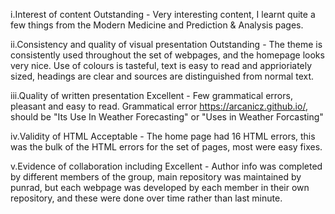 
i.Interest of content
Outstanding - Very interesting content, I learnt quite a few things from the Modern Medicine and Prediction & Analysis pages.

ii.Consistency and quality of visual presentation
Outstanding - The theme is consistently used throughout the set of webpages, and the homepage looks very nice. Use of colours is tasteful, text is easy to read and apprioriately sized, headings are clear and sources are distinguished from normal text.

iii.Quality of written presentation
Excellent - Few grammatical errors, pleasant and easy to read. Grammatical error https://arcanicz.github.io/, should be "Its Use In Weather Forecasting" or "Uses in Weather Forcasting"

iv.Validity of HTML
Acceptable - The home page had 16 HTML errors, this was the bulk of the HTML errors for the set of pages, most were easy fixes.

v.Evidence of collaboration including
Excellent - Author info was completed by different members of the group, main repository was maintained by punrad, but each webpage was developed by each member in their own repository, and these were done over time rather than last minute.
